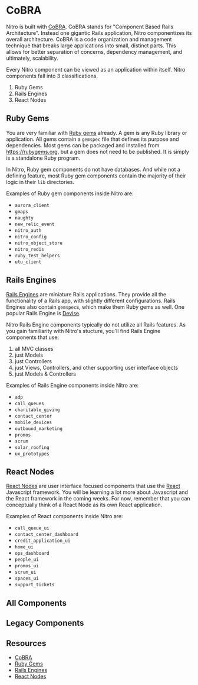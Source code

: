 # CoBRA

Nitro is built with [CoBRA](http://shageman.github.io/cbra.info/). CoBRA stands for "Component Based Rails Architecture". Instead one gigantic Rails application, Nitro componentizes its overall architecture. CoBRA is a code organization and management technique that breaks large applications into small, distinct parts. This allows for better separation of concerns, dependency management, and ultimately, scalability.

Every Nitro component can be viewed as an application within itself. Nitro components fall into 3 classifications.

1. Ruby Gems
1. Rails Engines
1. React Nodes

## Ruby Gems

You are very familiar with [Ruby gems](https://guides.rubygems.org/what-is-a-gem/) already. A gem is any Ruby library or application. All gems contain a `gemspec` file that defines its purpose and dependencies. Most gems can be packaged and installed from https://rubygems.org, but a gem does not need to be published. It is simply is a standalone Ruby program.

In Nitro, Ruby gem components do not have databases. And while not a defining feature, most Ruby gem components contain the majority of their logic in their `lib` directories.

Examples of Ruby gem components inside Nitro are:

- `aurora_client`
- `gmaps`
- `naughty`
- `new_relic_event`
- `nitro_auth`
- `nitro_config`
- `nitro_object_store`
- `nitro_redis`
- `ruby_test_helpers`
- `utu_client`

## Rails Engines

[Rails Engines](https://guides.rubyonrails.org/engines.html) are miniature Rails applications. They provide all the functionality of a Rails app, with slightly different configurations. Rails Engines also contain `gemspec`s, which make them Ruby gems as well. One popular Rails Engine is [Devise](https://github.com/plataformatec/devise).

Nitro Rails Engine components typically do not utilize all Rails features. As you gain familiarity with Nitro's stucture, you'll find Rails Engine components that use:

1. all MVC classes
1. just Models
1. just Controllers
1. just Views, Controllers, and other supporting user interface objects
1. just Models & Controllers

Examples of Rails Engine components inside Nitro are:

- `adp`
- `call_queues`
- `charitable_giving`
- `contact_center`
- `mobile_devices`
- `outbound_marketing`
- `promos`
- `scrum`
- `solar_roofing`
- `ux_prototypes`

## React Nodes

[React Nodes](https://www.reactenlightenment.com/react-nodes/4.1.html) are user interface focused components that use the [React](https://reactjs.org/) Javascript framework. You will be learning a lot more about Javascript and the React framework in the coming weeks. For now, remember that you can conceptually think of a React Node as its own React application.

Examples of React components inside Nitro are:

- `call_queue_ui`
- `contact_center_dashboard`
- `credit_application_ui`
- `home_ui`
- `ops_dashboard`
- `people_ui`
- `promos_ui`
- `scrum_ui`
- `spaces_ui`
- `support_tickets`

## All Components




## Legacy Components


## Resources

- [CoBRA](http://shageman.github.io/cbra.info/)
- [Ruby Gems](https://guides.rubygems.org/what-is-a-gem/)
- [Rails Engines](https://guides.rubyonrails.org/engines.html)
- [React Nodes](https://www.reactenlightenment.com/react-nodes/4.1.html)

